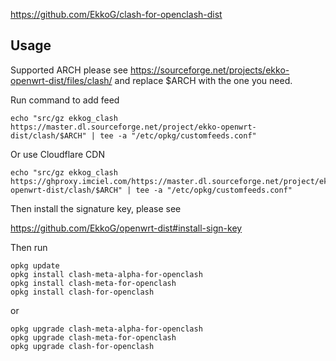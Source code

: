https://github.com/EkkoG/clash-for-openclash-dist

## Usage

Supported ARCH please see https://sourceforge.net/projects/ekko-openwrt-dist/files/clash/ and replace $ARCH with the one you need.

Run command to add feed

```
echo "src/gz ekkog_clash https://master.dl.sourceforge.net/project/ekko-openwrt-dist/clash/$ARCH" | tee -a "/etc/opkg/customfeeds.conf"
```

Or use Cloudflare CDN

```
echo "src/gz ekkog_clash https://ghproxy.imciel.com/https://master.dl.sourceforge.net/project/ekko-openwrt-dist/clash/$ARCH" | tee -a "/etc/opkg/customfeeds.conf"
```

Then install the signature key, please see

https://github.com/EkkoG/openwrt-dist#install-sign-key


Then run

```
opkg update
opkg install clash-meta-alpha-for-openclash
opkg install clash-meta-for-openclash
opkg install clash-for-openclash
```

or

```
opkg upgrade clash-meta-alpha-for-openclash
opkg upgrade clash-meta-for-openclash
opkg upgrade clash-for-openclash
```

